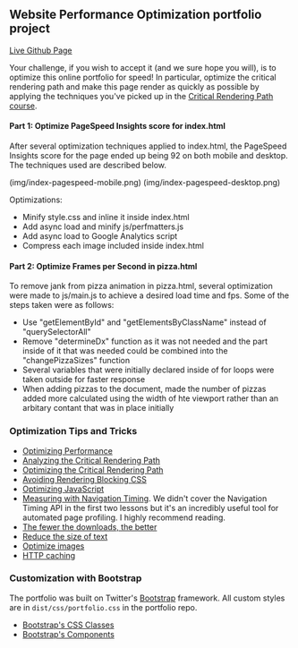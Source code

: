 ## Website Performance Optimization portfolio project

[Live Github Page](https://sharabhss.github.io/frontend-nanodegree-mobile-portfolio/)

Your challenge, if you wish to accept it (and we sure hope you will), is to optimize this online portfolio for speed! In particular, optimize the critical rendering path and make this page render as quickly as possible by applying the techniques you've picked up in the [Critical Rendering Path course](https://www.udacity.com/course/ud884).

#### Part 1: Optimize PageSpeed Insights score for index.html

After several optimization techniques applied to index.html, the PageSpeed Insights score for the page ended up being 92 on both mobile and desktop. The techniques used are described below.

(img/index-pagespeed-mobile.png)
(img/index-pagespeed-desktop.png)

Optimizations:
* Minify style.css and inline it inside index.html
* Add async load and minify js/perfmatters.js
* Add async load to Google Analytics script
* Compress each image included inside index.html

#### Part 2: Optimize Frames per Second in pizza.html

To remove jank from pizza animation in pizza.html, several optimization were made to js/main.js to achieve a desired load time and fps. Some of the steps taken were as follows:
* Use "getElementById" and "getElementsByClassName" instead of "querySelectorAll"
* Remove "determineDx" function as it was not needed and the part inside of it that was needed could be combined into the "changePizzaSizes" function
* Several variables that were initially declared inside of for loops were taken outside for faster response
* When adding pizzas to the document, made the number of pizzas added more calculated using the width of hte viewport rather than an arbitary contant that was in place initially

### Optimization Tips and Tricks
* [Optimizing Performance](https://developers.google.com/web/fundamentals/performance/ "web performance")
* [Analyzing the Critical Rendering Path](https://developers.google.com/web/fundamentals/performance/critical-rendering-path/analyzing-crp.html "analyzing crp")
* [Optimizing the Critical Rendering Path](https://developers.google.com/web/fundamentals/performance/critical-rendering-path/optimizing-critical-rendering-path.html "optimize the crp!")
* [Avoiding Rendering Blocking CSS](https://developers.google.com/web/fundamentals/performance/critical-rendering-path/render-blocking-css.html "render blocking css")
* [Optimizing JavaScript](https://developers.google.com/web/fundamentals/performance/critical-rendering-path/adding-interactivity-with-javascript.html "javascript")
* [Measuring with Navigation Timing](https://developers.google.com/web/fundamentals/performance/critical-rendering-path/measure-crp.html "nav timing api"). We didn't cover the Navigation Timing API in the first two lessons but it's an incredibly useful tool for automated page profiling. I highly recommend reading.
* <a href="https://developers.google.com/web/fundamentals/performance/optimizing-content-efficiency/eliminate-downloads.html">The fewer the downloads, the better</a>
* <a href="https://developers.google.com/web/fundamentals/performance/optimizing-content-efficiency/optimize-encoding-and-transfer.html">Reduce the size of text</a>
* <a href="https://developers.google.com/web/fundamentals/performance/optimizing-content-efficiency/image-optimization.html">Optimize images</a>
* <a href="https://developers.google.com/web/fundamentals/performance/optimizing-content-efficiency/http-caching.html">HTTP caching</a>

### Customization with Bootstrap
The portfolio was built on Twitter's <a href="http://getbootstrap.com/">Bootstrap</a> framework. All custom styles are in `dist/css/portfolio.css` in the portfolio repo.

* <a href="http://getbootstrap.com/css/">Bootstrap's CSS Classes</a>
* <a href="http://getbootstrap.com/components/">Bootstrap's Components</a>
